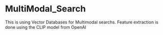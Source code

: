 # MultiModal_Search
 This is using Vector Databases for Multimodal searchs. Feature extraction is done using the CLIP model from OpenAI
